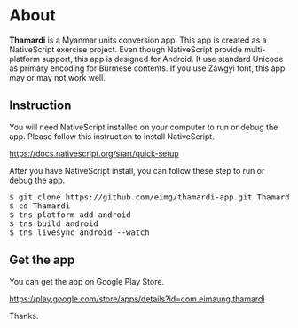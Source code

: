 # About
<b>Thamardi</b> is a Myanmar units conversion app. This app is created as a NativeScript exercise project. Even though NativeScript provide multi-platform support, this app is designed for Android. It use standard Unicode as primary encoding for Burmese contents. If you use Zawgyi font, this app may or may not work well.

## Instruction
You will need NativeScript installed on your computer to run or debug the app. Please follow this instruction to install NativeScript.

<a href="https://docs.nativescript.org/start/quick-setup">
https://docs.nativescript.org/start/quick-setup</a>

After you have NativeScript install, you can follow these step to run or debug the app.

<pre>
$ git clone https://github.com/eimg/thamardi-app.git Thamardi
$ cd Thamardi
$ tns platform add android
$ tns build android
$ tns livesync android --watch
</pre>

## Get the app
You can get the app on Google Play Store.

<a href="https://play.google.com/store/apps/details?id=com.eimaung.thamardi">
https://play.google.com/store/apps/details?id=com.eimaung.thamardi</a>

Thanks.
